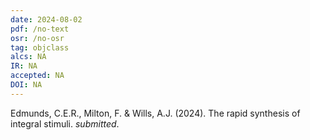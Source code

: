 ```yaml
---
date: 2024-08-02
pdf: /no-text
osr: /no-osr
tag: objclass
alcs: NA
IR: NA
accepted: NA
DOI: NA
---
```


Edmunds, C.E.R., Milton, F. & Wills, A.J. (2024). The rapid synthesis of integral stimuli. _submitted_.







